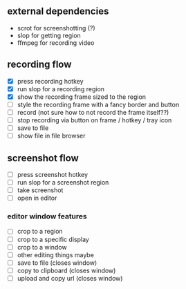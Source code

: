 ## external dependencies

- scrot for screenshotting (?)
- slop for getting region
- ffmpeg for recording video

## recording flow

- [x] press recording hotkey
- [x] run slop for a recording region
- [x] show the recording frame sized to the region
- [ ] style the recording frame with a fancy border and button
- [ ] record (not sure how to not record the frame itself??)
- [ ] stop recording via button on frame / hotkey / tray icon
- [ ] save to file
- [ ] show file in file browser

## screenshot flow

- [ ] press screenshot hotkey
- [ ] run slop for a screenshot region
- [ ] take screenshot
- [ ] open in editor

### editor window features

- [ ] crop to a region
- [ ] crop to a specific display
- [ ] crop to a window
- [ ] other editing things maybe
- [ ] save to file (closes window)
- [ ] copy to clipboard (closes window)
- [ ] upload and copy url (closes window)

